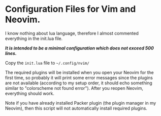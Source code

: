 # Configuration Files for Vim and Neovim.

I know nothing about lua language, therefore I almost commented everything in the init.lua file. 

**_It is intended to be a minimal configuration which does not exceed 500 lines._**

Copy the `init.lua` file to `~/.config/nvim/`  

The required plugins will be installed when you open your Neovim for the first time, so probably it will print some error messages since the plugins are not available (according to my setup order, it should echo something similar to "colorscheme not found error"). After you reopen Neovim, everything should work. 

Note if you have already installed Packer plugin (the plugin manager in my Neovim), then this script will not automatically install required plugins.
